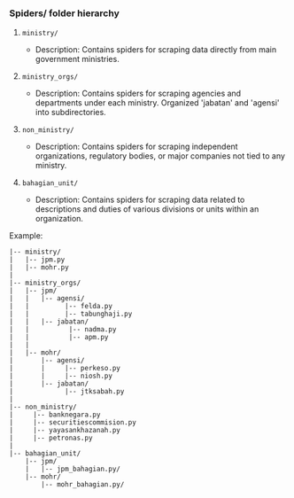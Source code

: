 ### Spiders/ folder hierarchy

1. `ministry/`
   - Description: Contains spiders for scraping data directly from main government ministries.

2. `ministry_orgs/`
   - Description: Contains spiders for scraping agencies and departments under each ministry. Organized 'jabatan' and 'agensi' into subdirectories.

3. `non_ministry/`
   - Description: Contains spiders for scraping independent organizations, regulatory bodies, or major companies not tied to any ministry.

3. `bahagian_unit/`
   - Description: Contains spiders for scraping data related to descriptions and duties of various divisions or units within an organization.

Example:
```
|-- ministry/
|   |-- jpm.py
|   |-- mohr.py
|
|-- ministry_orgs/
|   |-- jpm/
|   |   |-- agensi/
|   |         |-- felda.py
|   |         |-- tabunghaji.py
|   |   |-- jabatan/
|   |          |-- nadma.py
|   |          |-- apm.py
|   |
|   |-- mohr/
|       |-- agensi/
|       |     |-- perkeso.py
|       |     |-- niosh.py
|       |-- jabatan/
|             |-- jtksabah.py
|
|-- non_ministry/
|     |-- banknegara.py
|     |-- securitiescommision.py
|     |-- yayasankhazanah.py
|     |-- petronas.py    
|
|-- bahagian_unit/
    |-- jpm/
    |   |-- jpm_bahagian.py/
    |-- mohr/
        |-- mohr_bahagian.py/
```